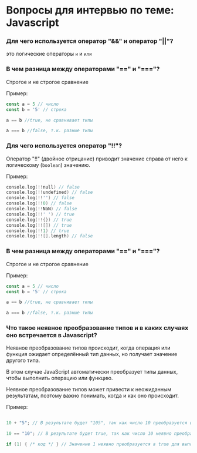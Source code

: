 # Вопросы для интервью по теме: Javascript

### Для чего используется оператор "&&" и оператор "||"?

это логические операторы `и` и `или`

### В чем разница между операторами "==" и "==="?

Строгое и не строгое сравнение

Пример:
```go
const a = 5 // число
const b = '5' // строка

a == b //truе, не сравнивает типы

a === b //false, т.к. разные типы
```

### Для чего используется оператор "!!"?

Оператор "!!" (двойное отрицание) приводит значение справа от него к логическому (`boolean`) значению.

Пример:
```go
console.log(!!null) // false
console.log(!!undefined) // false
console.log(!!'') // false
console.log(!!0) // false
console.log(!!NaN) // false
console.log(!!' ') // true
console.log(!!{}) // true
console.log(!![]) // true
console.log(!!1) // true
console.log(!![].length) // false
```

### В чем разница между операторами "==" и "==="?

Строгое и не строгое сравнение

Пример:
```go
const a = 5 // число
const b = '5' // строка

a == b //truе, не сравнивает типы

a === b //false, т.к. разные типы
```

### Что такое неявное преобразование типов и в каких случаях оно встречается в Javascript?

Неявное преобразование типов происходит, когда операция или функция ожидает определённый тип данных, но получает значение другого типа. 

В этом случае JavaScript автоматически преобразует типы данных, чтобы выполнить операцию или функцию.

Неявное преобразование типов может привести к неожиданным результатам, поэтому важно понимать, когда и как оно происходит.


Пример:
```go

10 + "5"; // В результате будет "105", так как число 10 преобразуется в строку для конкатенации

10 == "10"; // В результате будет true, так как число 10 неявно преобразуется в строку для сравнения

if (1) { /* код */ } // Значение 1 неявно преобразуется в true для выполнения условия
```
